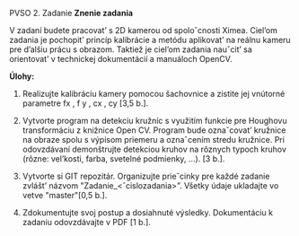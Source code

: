 PVSO 2. Zadanie
**Znenie zadania**

V zadaní budete pracovat’ s 2D kamerou od spoloˇcnosti Ximea. Ciel’om zadania je pochopit’
princíp kalibrácie a metódu aplikovat’ na reálnu kameru pre d’alšiu prácu s obrazom. Taktiež
je ciel’om zadania nauˇcit’ sa orientovat’ v technickej dokumentácií a manuáloch OpenCV.

**Úlohy:**
1. Realizujte kalibráciu kamery pomocou šachovnice a zistite jej vnútorné parametre fx ,
f y , cx , cy [3,5 b.].

2. Vytvorte program na detekciu kružníc s využitím funkcie pre Houghovu transformáciu z knižnice Open CV.
Program bude oznaˇcovat’ kružnice na obraze spolu s výpisom priemeru a oznaˇcením stredu kružnice. Pri odovzdávaní demonštrujte detekciou kruhov na
rôznych typoch kruhov (rôzne: vel’kosti, farba, svetelné podmienky, ...). [3 b.].

4. Vytvorte si GIT repozitár. Organizujte prieˇcinky pre každé zadanie zvlášt’ názvom "Zadanie_<ˇcislozadania>”. Všetky údaje ukladajte vo vetve "master"[0,5 b.].

6. Zdokumentujte svoj postup a dosiahnuté výsledky. Dokumentáciu k zadaniu odovzdávajte v PDF [1 b.].
